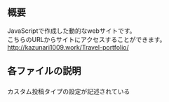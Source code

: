 ## 概要
JavaScriptで作成した動的なwebサイトです。<br>
こちらのURLからサイトにアクセスすることができます。<br>
http://kazunari1009.work/Travel-portfolio/

## 各ファイルの説明

### 
  カスタム投稿タイプの設定が記述されている<br>

   
  

